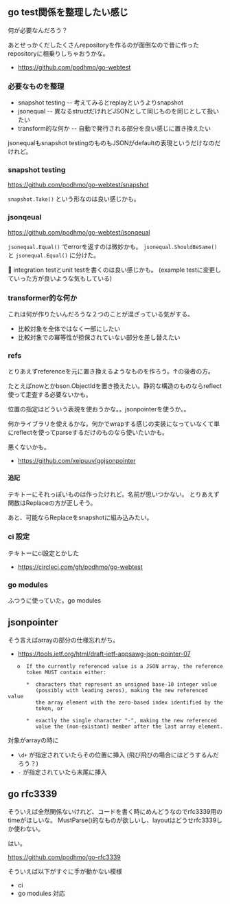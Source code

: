 ## go test関係を整理したい感じ

何が必要なんだろう？

あとせっかくだしたくさんrepositoryを作るのが面倒なので昔に作ったrepositoryに相乗りしちゃおうかな。

- https://github.com/podhmo/go-webtest

### 必要なものを整理

- snapshot testing -- 考えてみるとreplayというよりsnapshot
- jsonequal -- 異なるstructだけれどJSONとして同じものを同じとして扱いたい
- transform的な何か -- 自動で発行される部分を良い感じに置き換えたい

jsonequalもsnapshot testingのものもJSONがdefaultの表現というだけなのだけれど。

### snapshot testing

https://github.com/podhmo/go-webtest/snapshot

`snapshot.Take()` という形なのは良い感じかも。

### jsonqeual

https://github.com/podhmo/go-webtest/jsonqeual

`jsonequal.Equal()` でerrorを返すのは微妙かも。
`jsonequal.ShouldBeSame()` と `jsonequal.Equal()` に分けた。

:thought_balloon: integration testとunit testを書くのは良い感じかも。
(example testに変更していった方が良いような気もしている)

### transformer的な何か

これは何が作りたいんだろうな２つのことが混ざっている気がする。

- 比較対象を全体ではなく一部にしたい
- 比較対象での冪等性が担保されていない部分を差し替えたい

### refs

とりあえずreferenceを元に置き換えるようなものを作ろう。↑の後者の方。

たとえばnowとかbson.ObjectIdを置き換えたい。静的な構造のものならreflect使って走査する必要ないかも。

位置の指定はどういう表現を使おうかな。。jsonpointerを使うか。。

何かライブラリを使えるかな。何かでwrapする感じの実装になっていなくて単にreflectを使ってparseするだけのものなら使いたいかも。

悪くないかも。

- https://github.com/xeipuuv/gojsonpointer

#### 追記

テキトーにそれっぽいものは作ったけれど。名前が思いつかない。
とりあえず関数はReplaceの方が正しそう。

あと、可能ならReplaceをsnapshotに組み込みたい。

### ci 設定

テキトーにci設定とかした

- https://circleci.com/gh/podhmo/go-webtest

### go modules

ふつうに使っていた。go modules

## jsonpointer

そう言えばarrayの部分の仕様忘れがち。

- https://tools.ietf.org/html/draft-ietf-appsawg-json-pointer-07


```
   o  If the currently referenced value is a JSON array, the reference
      token MUST contain either:

      *  characters that represent an unsigned base-10 integer value
         (possibly with leading zeros), making the new referenced value
         the array element with the zero-based index identified by the
         token, or

      *  exactly the single character "-", making the new referenced
         value the (non-existant) member after the last array element.
```

対象がarrayの時に

- `\d+` が指定されていたらその位置に挿入 (飛び飛びの場合にはどうするんだろう？)
- `-` が指定されていたら末尾に挿入

## go rfc3339

そういえば全然関係ないけれど、コードを書く時にめんどうなのでrfc3339用のtimeがほしいな。
MustParse()的なものが欲しいし、layoutはどうせrfc3339しか使わない。

はい。

https://github.com/podhmo/go-rfc3339

そういえば以下がすぐに手が動かない模様

- ci
- go modules 対応
